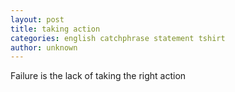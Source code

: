 ```yaml
---
layout: post
title: taking action
categories: english catchphrase statement tshirt
author: unknown
---
```

Failure is the lack of taking the right action
